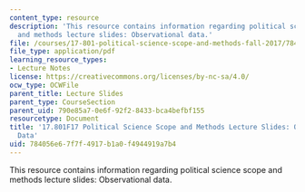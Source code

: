 ```yaml
---
content_type: resource
description: 'This resource contains information regarding political science scope
  and methods lecture slides: Observational data.'
file: /courses/17-801-political-science-scope-and-methods-fall-2017/784056e67f7f4917b1a0f4944919a7b4_MIT17_801F17_Week4.pdf
file_type: application/pdf
learning_resource_types:
- Lecture Notes
license: https://creativecommons.org/licenses/by-nc-sa/4.0/
ocw_type: OCWFile
parent_title: Lecture Slides
parent_type: CourseSection
parent_uid: 790e85a7-0e6f-92f2-8433-bca4befbf155
resourcetype: Document
title: '17.801F17 Political Science Scope and Methods Lecture Slides: Observational
  Data'
uid: 784056e6-7f7f-4917-b1a0-f4944919a7b4
---
```

This resource contains information regarding political science scope and methods lecture slides: Observational data.